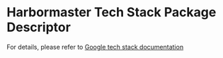 # Harbormaster Tech Stack Package Descriptor

For details, please refer to [Google tech stack documentation](https://harbormaster.ai/google-tech-stack/)